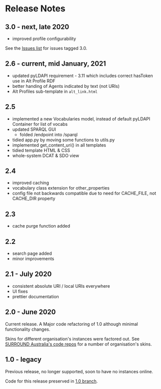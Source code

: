 # Release Notes

## 3.0 - next, late 2020
* improved profile configurability

See the [Issues list](https://github.com/RDFLib/VocPrez/issues) for issues tagged 3.0.


## 2.6 - current, mid January, 2021
* updated pyLDAPI requirement - 3.11 which includes correct hasToken use in Alt Profile RDF
* better handing of Agents indicated by text (not URIs)
* Alt Profiles sub-template in `alt_link.html`


## 2.5
* implemented a new Vocabularies model, instead of default pyLDAPI Container for list of vocabs
* updated SPARQL GUI
    * folded /endpoint into /sparql
* tidied app.py by moving some functions to utils.py
* implemented get_content_uri() in all templates
* tidied template HTML & CSS
* whole-system DCAT & SDO view


## 2.4
* improved caching
* vocabulary class extension for other_properties
* config file not backwards compatible due to need for CACHE_FILE, not CACHE_DIR property


## 2.3
* cache purge function added


## 2.2
* search page added
* minor improvements


## 2.1 - July 2020
* consistent absolute URI / local URIs everywhere
* UI fixes
* prettier documentation


## 2.0 - June 2020
Current release. A Major code refactoring of 1.0 although minimal functionality changes.

Skins for different organisation's instances were factored out. See [SURROUND Australia's code repos](https://github.com/surroundaustralia/) for a number of organisation's skins.


## 1.0 - legacy
Previous release, no longer supported, soon to have no instances online.

Code for this release preserved in [1.0 branch](https://github.com/RDFLib/VocPrez/tree/1.0).